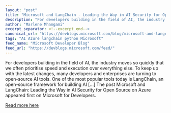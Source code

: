 ```yaml
---
layout: "post"
title: "Microsoft and LangChain - Leading the Way in AI Security for Open Source on Azure"
description: "For developers building in the field of AI, the industry moves so quickly that we often prioritise s..."
author: "Marlene Mhangami"
excerpt_separator: <!--excerpt_end-->
canonical_url: "https://devblogs.microsoft.com/blog/microsoft-and-langchain-leading-the-way-in-ai-security-for-open-source-on-azure"
tags: "AI Azure langchain python Microsoft"
feed_name: "Microsoft Developer Blog"
feed_url: "https://devblogs.microsoft.com/feed/"
---
```


For developers building in the field of AI, the industry moves so quickly that we often prioritise speed and execution over everything else. To keep up with the latest changes, many developers and enterprises are turning to open-source AI tools. One of the most popular tools today is LangChain, an open-source framework for building AI […]<!--excerpt_end-->
The post Microsoft and LangChain: Leading the Way in AI Security for Open Source on Azure appeared first on Microsoft for Developers.

[Read more here](https://devblogs.microsoft.com/blog/microsoft-and-langchain-leading-the-way-in-ai-security-for-open-source-on-azure)
